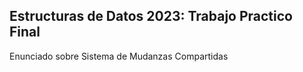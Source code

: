 ## Estructuras de Datos 2023: Trabajo Practico Final
Enunciado sobre Sistema de Mudanzas Compartidas
